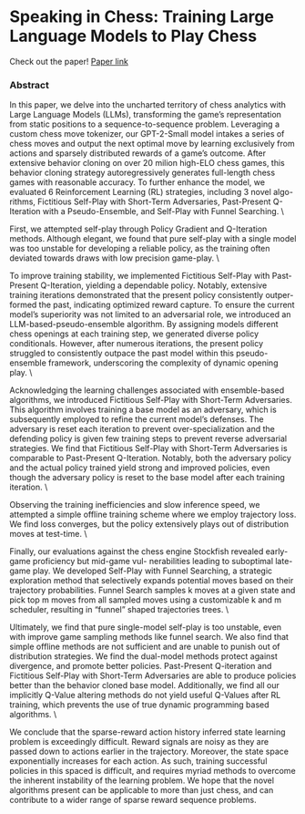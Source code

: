 # Speaking in Chess: Training Large Language Models to Play Chess

Check out the paper! [Paper link](paper.pdf)

### Abstract 
In this paper, we delve into the uncharted territory of chess analytics with Large Language Models (LLMs),
transforming the game’s representation from static positions to a sequence-to-sequence problem. Leveraging a
custom chess move tokenizer, our GPT-2-Small model intakes a series of chess moves and output the next optimal
move by learning exclusively from actions and sparsely distributed rewards of a game’s outcome. After extensive
behavior cloning on over 20 milion high-ELO chess games, this behavior cloning strategy autoregressively
generates full-length chess games with reasonable accuracy.
To further enhance the model, we evaluated 6 Reinforcement Learning (RL) strategies, including 3 novel algo-
rithms, Fictitious Self-Play with Short-Term Adversaries, Past-Present Q-Iteration with a Pseudo-Ensemble, and
Self-Play with Funnel Searching. \

First, we attempted self-play through Policy Gradient and Q-Iteration methods. Although elegant, we found that
pure self-play with a single model was too unstable for developing a reliable policy, as the training often deviated
towards draws with low precision game-play. \

To improve training stability, we implemented Fictitious Self-Play with Past-Present Q-Iteration, yielding a
dependable policy. Notably, extensive training iterations demonstrated that the present policy consistently outper-
formed the past, indicating optimized reward capture. To ensure the current model’s superiority was not limited to
an adversarial role, we introduced an LLM-based-pseudo-ensemble algorithm. By assigning models different
chess openings at each training step, we generated diverse policy conditionals. However, after numerous iterations,
the present policy struggled to consistently outpace the past model within this pseudo-ensemble framework,
underscoring the complexity of dynamic opening play. \

Acknowledging the learning challenges associated with ensemble-based algorithms, we introduced Fictitious
Self-Play with Short-Term Adversaries. This algorithm involves training a base model as an adversary, which is
subsequently employed to refine the current model’s defenses. The adversary is reset each iteration to prevent
over-specialization and the defending policy is given few training steps to prevent reverse adversarial strategies.
We find that Fictitious Self-Play with Short-Term Adversaries is comparable to Past-Present Q-Iteration. Notably,
both the adversary policy and the actual policy trained yield strong and improved policies, even though the
adversary policy is reset to the base model after each training iteration. \

Observing the training inefficiencies and slow inference speed, we attempted a simple offline training scheme
where we employ trajectory loss. We find loss converges, but the policy extensively plays out of distribution
moves at test-time. \

Finally, our evaluations against the chess engine Stockfish revealed early-game proficiency but mid-game vul-
nerabilities leading to suboptimal late-game play. We developed Self-Play with Funnel Searching, a strategic
exploration method that selectively expands potential moves based on their trajectory probabilities. Funnel Search
samples k moves at a given state and pick top m moves from all sampled moves using a customizable k and m
scheduler, resulting in “funnel” shaped trajectories trees. \

Ultimately, we find that pure single-model self-play is too unstable, even with improve game sampling methods
like funnel search. We also find that simple offline methods are not sufficient and are unable to punish out of
distribution strategies. We find the dual-model methods protect against divergence, and promote better policies.
Past-Present Q-iteration and Fictitious Self-Play with Short-Term Adversaries are able to produce policies better
than the behavior cloned base model. Additionally, we find all our implicitly Q-Value altering methods do not
yield useful Q-Values after RL training, which prevents the use of true dynamic programming based algorithms. \

We conclude that the sparse-reward action history inferred state learning problem is exceedingly difficult. Reward
signals are noisy as they are passed down to actions earlier in the trajectory. Moreover, the state space exponentially
increases for each action. As such, training successful policies in this spaced is difficult, and requires myriad
methods to overcome the inherent instability of the learning problem. We hope that the novel algorithms present
can be applicable to more than just chess, and can contribute to a wider range of sparse reward sequence problems.
